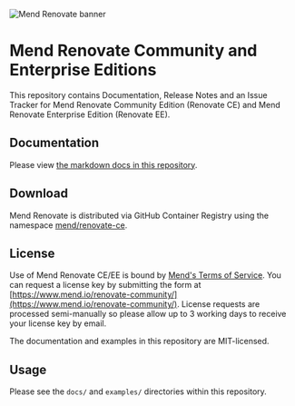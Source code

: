 ![Mend Renovate banner](https://app.renovatebot.com/images/whitesource_renovate_660_220.jpg)

# Mend Renovate Community and Enterprise Editions

This repository contains Documentation, Release Notes and an Issue Tracker for Mend Renovate Community Edition (Renovate CE) and Mend Renovate Enterprise Edition (Renovate EE).

## Documentation

Please view [the markdown docs in this repository](https://github.com/mend/renovate-cc-ee/tree/main/docs).

## Download

Mend Renovate is distributed via GitHub Container Registry using the namespace [mend/renovate-ce](https://github.com/orgs/mend/packages/container/package/renovate-ce).

## License

Use of Mend Renovate CE/EE is bound by [Mend's Terms of Service](https://www.mend.io/terms-of-service/).
You can request a license key by submitting the form at [https://www.mend.io/renovate-community/](https://www.mend.io/renovate-community/).
License requests are processed semi-manually so please allow up to 3 working days to receive your license key by email.

The documentation and examples in this repository are MIT-licensed.

## Usage

Please see the `docs/` and `examples/` directories within this repository.
